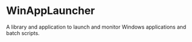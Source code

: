 # WinAppLauncher
A library and application to launch and monitor Windows applications and batch scripts.
